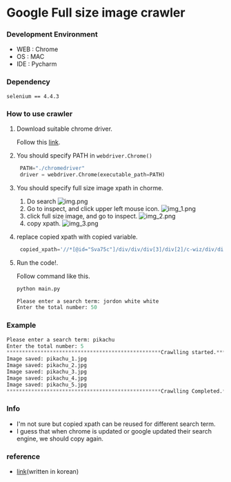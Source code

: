 # Google Full size image crawler

### Development Environment
- WEB : Chrome
- OS : MAC
- IDE : Pycharm

### Dependency
```
selenium == 4.4.3
```
### How to use crawler
1. Download suitable chrome driver. <p>Follow this [link](https://chromedriver.chromium.org/downloads).</p>
2. You should specify PATH in `webdriver.Chrome()`
   ```python
    PATH="./chromedriver"
    driver = webdriver.Chrome(executable_path=PATH)
    ```
3. You should specify full size image xpath in chorme.
   1. Do search
   ![img.png](img/img.png)
   2. Go to inspect, and click upper left mouse icon.
   ![img_1.png](img/img_1.png)
   3. click full size image, and go to inspect.
   ![img_2.png](img/img_2.png)
   4. copy xpath.
   ![img_3.png](img/img_3.png)

4. replace copied xpath with copied variable.
   ```python
    copied_xpath='//*[@id="Sva75c"]/div/div/div[3]/div[2]/c-wiz/div/div[1]/div[1]/div[3]/div/a/img'
   ```
5. Run the code!. <p>Follow command like this.</p>
   ```python
   python main.py
   
   Please enter a search term: jordon white white
   Enter the total number: 50
   ```

### Example
```python
Please enter a search term: pikachu
Enter the total number: 5
**************************************************Crawlling started.**************************************************
Image saved: pikachu_1.jpg
Image saved: pikachu_2.jpg
Image saved: pikachu_3.jpg
Image saved: pikachu_4.jpg
Image saved: pikachu_5.jpg
**************************************************Crawlling Completed.**************************************************
```

### Info
- I'm not sure but copied xpath can be reused for different search term.
- I guess that when chrome is updated or google updated their search engine, we should copy again.

### reference
- [link](https://velog.io/@ishikawakanata/Selenium%EC%9D%84-%EC%9D%B4%EC%9A%A9%ED%95%B4-%EA%B5%AC%EA%B8%80-%EC%9D%B4%EB%AF%B8%EC%A7%80-%EC%9B%90%EB%B3%B8%EC%9C%BC%EB%A1%9C-%ED%81%AC%EB%A1%A4%EB%A7%81%ED%95%98%EA%B8%B0)(written in korean)
